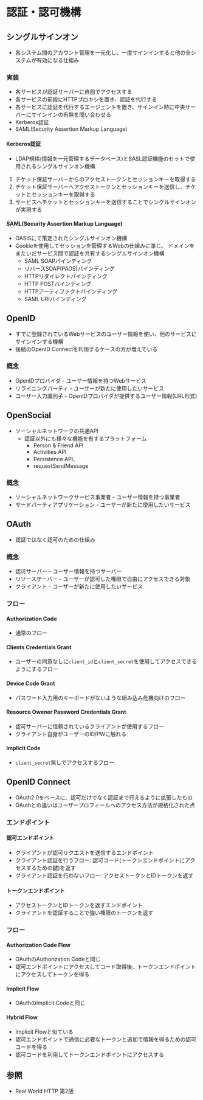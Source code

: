 # 認証・認可機構
## シングルサインオン
- 各システム間のアカウント管理を一元化し、一度サインインすると他の全システムが有効になる仕組み

### 実装
- 各サービスが認証サーバーに自前でアクセスする
- 各サービスの前段にHTTPプロキシを置き、認証を代行する
- 各サービスに認証を代行するエージェントを置き、サインイン時に中央サーバーにサインインの有無を問い合わせる
- Kerberos認証
- SAML(Security Assertion Markup Language)

#### Kerberos認証
- LDAP規格(情報を一元管理するデータベース)とSASL認証機能のセットで使用されるシングルサインオン機構
1. チケット保証サーバーからのアクセストークンとセッションキーを取得する
2. チケット保証サーバーへアクセストークンとセッションキーを送信し、チケットとセッションキーを取得する
3. サービスへチケットとセッションキーを送信することでシングルサインオンが実現する

#### SAML(Security Assertion Markup Language)
- OASISにて策定されたシングルサインオン機構
- Cookieを使用してセッションを管理するWebの仕組みに準じ、
  ドメインをまたいだサービス間で認証を共有するシングルサインオン機構
  - SAML SOAPバインディング
  - リバースSOAP(PAOS)バインディング
  - HTTPリダイレクトバインディング
  - HTTP POSTバインディング
  - HTTPアーティファクトバインディング
  - SAML URIバインディング

## OpenID
- すでに登録されているWebサービスのユーザー情報を使い、他のサービスにサインインする機構
- 後続のOpenID Connectを利用するケースの方が増えている

### 概念
- OpenIDプロバイダ - ユーザー情報を持つWebサービス
- リライニングパーティ - ユーザーが新たに使用したいサービス
- ユーザー入力識別子 - OpenIDプロバイダが提供するユーザー情報(URL形式)

## OpenSocial
- ソーシャルネットワークの共通API
  - 認証以外にも様々な機能を有するプラットフォーム
    - Person & Friend API
    - Activities API
    - Persistence API、
    - requestSendMessage

### 概念
- ソーシャルネットワークサービス事業者 - ユーザー情報を持つ事業者
- サードパーティアプリケーション - ユーザーが新たに使用したいサービス

## OAuth
- 認証ではなく認可のための仕組み

### 概念
- 認可サーバー - ユーザー情報を持つサーバー
- リソースサーバー - ユーザーが認可した権限で自由にアクセスできる対象
- クライアント - ユーザーが新たに使用したいサービス

### フロー
#### Authorization Code
- 通常のフロー

#### Clients Credentials Grant
- ユーザーの同意なしに`client_id`と`client_secret`を使用してアクセスできるようにするフロー

#### Device Code Grant
- パスワード入力用のキーボードがないような組み込み危機向けのフロー

#### Resource Owener Password Credentials Grant
- 認可サーバーに信頼されているクライアントが使用するフロー
- クライアント自身がユーザーのID/PWに触れる

#### Implicit Code
- `client_secret`無しでアクセスするフロー

## OpenID Connect
- OAuth2.0をベースに、認可だけでなく認証まで行えるように拡張したもの
- OAuthとの違いはユーザープロフィールへのアクセス方法が規格化された点

### エンドポイント
#### 認可エンドポイント
- クライアントが認可リクエストを送信するエンドポイント
- クライアント認証を行うフロー: 認可コード(トークンエンドポイントにアクセスするための鍵)を返す
- クライアント認証を行わないフロー: アクセストークンとIDトークンを返す

#### トークンエンドポイント
- アクセストークンとIDトークンを返すエンドポイント
- クライアントを認証することで強い権限のトークンを返す

### フロー
#### Authorization Code Flow
- OAuthのAuthorization Codeと同じ
- 認可エンドポイントにアクセスしてコード取得後、トークンエンドポイントにアクセスしてトークンを得る

#### Implicit Flow
- OAuthのImplicit Codeと同じ

#### Hybrid Flow
- Implicit Flowと似ている
- 認可エンドポイントで通信に必要なトークンと追加で情報を得るための認可コードを得る
- 認可コードを利用してトークンエンドポイントにアクセスする

## 参照
- Real World HTTP 第2版
